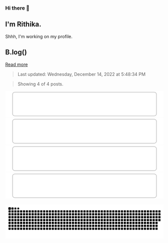 ### Hi there 👋

## I'm Rithika.

Shhh, I'm working on my profile.


<!-- blog-post-list:start -->
## B.log\(\)



[Read more](https://rithikasilva.github.io/rs-blog/)
> Last updated: Wednesday, December 14, 2022 at 5:48:34 PM

> Showing 4 of 4 posts.

[![iSH V.S. Termius V.S. Blink Shell for SSH](https://raw.githubusercontent.com/rithikasilva/rithikasilva/main/blog-post-list-output/B.log()/iSH_V.S._Termius_V.S._Blink_Shell_for_SSH.svg)](https://rithikasilva.github.io/rs-blog/2022/06/17/BlinkiSHTermius/)
[![Agorithmic Art Bot](https://raw.githubusercontent.com/rithikasilva/rithikasilva/main/blog-post-list-output/B.log()/Agorithmic_Art_Bot.svg)](https://rithikasilva.github.io/rs-blog/2021/12/31/AlgorithmicArtBot/)
[![Blurred Blob Memorizing](https://raw.githubusercontent.com/rithikasilva/rithikasilva/main/blog-post-list-output/B.log()/Blurred_Blob_Memorizing.svg)](https://rithikasilva.github.io/rs-blog/2021/08/13/BlurredBlobMemorizing/)
[![MTHEL 99 👍](https://raw.githubusercontent.com/rithikasilva/rithikasilva/main/blog-post-list-output/B.log()/MTHEL_99_👍.svg)](https://rithikasilva.github.io/rs-blog/2021/08/09/MTHEL99/)


<!-- blog-post-list:end -->

![Snake](https://github.com/rithikasilva/rithikasilva/blob/output/github-contribution-grid-snake-dark.svg)

<!--
## My Stats
<p>
  <img height="150em" src="https://github-readme-stats.vercel.app/api?username=rithikasilva&show_icons=truetrue&theme=dracula&hide_border=true&hide=stars,prs&bg_color=00000000&count_private=true" />
 -->
  
<!--
  <img height="150em" src="https://github-readme-stats-eight-theta.vercel.app/api/top-langs/?username=rithikasilva&true&theme=dracula&hide_border=true&bg_color=00000000&layout=compact&hide=TeX" />
</p>
-->


<!--
**rithikasilva/rithikasilva** is a ✨ _special_ ✨ repository because its `README.md` (this file) appears on your GitHub profile.

Here are some ideas to get you started:

- 🔭 I’m currently working on ...
- 🌱 I’m currently learning ...
- 👯 I’m looking to collaborate on ...
- 🤔 I’m looking for help with ...
- 💬 Ask me about ...
- 📫 How to reach me: ...
- 😄 Pronouns: ...
- ⚡ Fun fact: ...
-->
